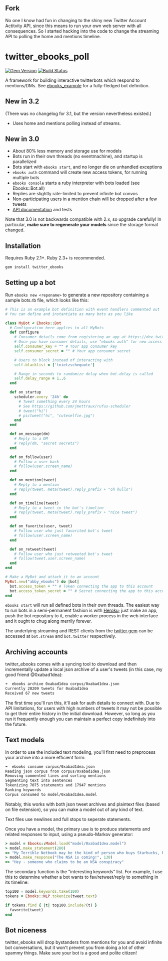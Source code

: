 
## Fork

No one I know had fun in changing to the shiny new Twitter Account Actitvity API, since this means to run your own web server with all consequences. So I started hacking into the code to change the streaming API to polling the home and mentions timeline.

# twitter\_ebooks\_poll

[![Gem Version](https://badge.fury.io/rb/twitter_ebooks_poll.svg)](http://badge.fury.io/rb/twitter_ebooks_poll)
[![Build Status](https://travis-ci.org/grindcrank/twitter_ebooks.svg)](https://travis-ci.org/grindcrank/twitter_ebooks)

A framework for building interactive twitterbots which respond to mentions/DMs. See [ebooks_example](https://github.com/mispy/ebooks_example) for a fully-fledged bot definition.

## New in 3.2

(There was no changelog for 3.1, but the version nevertheless existed.)

- Uses home and mentions polling instead of streams.

## New in 3.0

- About 80% less memory and storage use for models
- Bots run in their own threads (no eventmachine), and startup is parallelized
- Bots start with `ebooks start`, and no longer die on unhandled exceptions
- `ebooks auth` command will create new access tokens, for running multiple bots
- `ebooks console` starts a ruby interpreter with bots loaded (see Ebooks::Bot.all)
- Replies are slightly rate-limited to prevent infinite bot convos
- Non-participating users in a mention chain will be dropped after a few tweets
- [API documentation](http://rdoc.info/github/mispy/twitter_ebooks) and tests

Note that 3.0 is not backwards compatible with 2.x, so upgrade carefully! In particular, **make sure to regenerate your models** since the storage format changed.

## Installation

Requires Ruby 2.1+. Ruby 2.3+ is recommended.

```bash
gem install twitter_ebooks
```

## Setting up a bot

Run `ebooks new <reponame>` to generate a new repository containing a sample bots.rb file, which looks like this:

``` ruby
# This is an example bot definition with event handlers commented out
# You can define and instantiate as many bots as you like

class MyBot < Ebooks::Bot
  # Configuration here applies to all MyBots
  def configure
    # Consumer details come from registering an app at https://dev.twitter.com/
    # Once you have consumer details, use "ebooks auth" for new access tokens
    self.consumer_key = "" # Your app consumer key
    self.consumer_secret = "" # Your app consumer secret

    # Users to block instead of interacting with
    self.blacklist = ['tnietzschequote']

    # Range in seconds to randomize delay when bot.delay is called
    self.delay_range = 1..6
  end

  def on_startup
    scheduler.every '24h' do
      # Tweet something every 24 hours
      # See https://github.com/jmettraux/rufus-scheduler
      # tweet("hi")
      # pictweet("hi", "cuteselfie.jpg")
    end
  end

  def on_message(dm)
    # Reply to a DM
    # reply(dm, "secret secrets")
  end

  def on_follow(user)
    # Follow a user back
    # follow(user.screen_name)
  end

  def on_mention(tweet)
    # Reply to a mention
    # reply(tweet, meta(tweet).reply_prefix + "oh hullo")
  end

  def on_timeline(tweet)
    # Reply to a tweet in the bot's timeline
    # reply(tweet, meta(tweet).reply_prefix + "nice tweet")
  end

  def on_favorite(user, tweet)
    # Follow user who just favorited bot's tweet
    # follow(user.screen_name)
  end

  def on_retweet(tweet)
    # Follow user who just retweeted bot's tweet
    # follow(tweet.user.screen_name)
  end
end

# Make a MyBot and attach it to an account
MyBot.new("abby_ebooks") do |bot|
  bot.access_token = "" # Token connecting the app to this account
  bot.access_token_secret = "" # Secret connecting the app to this account
end
```

`ebooks start` will run all defined bots in their own threads. The easiest way to run bots in a semi-permanent fashion is with [Heroku](https://www.heroku.com); just make an app, push the bot repository to it, enable a worker process in the web interface and it ought to chug along merrily forever.

The underlying streaming and REST clients from the [twitter gem](https://github.com/sferik/twitter) can be accessed at `bot.stream` and `bot.twitter` respectively.

## Archiving accounts

twitter\_ebooks comes with a syncing tool to download and then incrementally update a local json archive of a user's tweets (in this case, my good friend @0xabad1dea):

``` zsh
➜  ebooks archive 0xabad1dea corpus/0xabad1dea.json
Currently 20209 tweets for 0xabad1dea
Received 67 new tweets
```

The first time you'll run this, it'll ask for auth details to connect with. Due to API limitations, for users with high numbers of tweets it may not be possible to get their entire history in the initial download. However, so long as you run it frequently enough you can maintain a perfect copy indefinitely into the future.

## Text models

In order to use the included text modeling, you'll first need to preprocess your archive into a more efficient form:

``` zsh
➜  ebooks consume corpus/0xabad1dea.json
Reading json corpus from corpus/0xabad1dea.json
Removing commented lines and sorting mentions
Segmenting text into sentences
Tokenizing 7075 statements and 17947 mentions
Ranking keywords
Corpus consumed to model/0xabad1dea.model
```

Notably, this works with both json tweet archives and plaintext files (based on file extension), so you can make a model out of any kind of text.

Text files use newlines and full stops to seperate statements.

Once you have a model, the primary use is to produce statements and related responses to input, using a pseudo-Markov generator:

``` ruby
> model = Ebooks::Model.load("model/0xabad1dea.model")
> model.make_statement(280)
=> "My Terrible Netbook may be the kind of person who buys Starbucks, but this Rackspace vuln is pretty straight up a backdoor"
> model.make_response("The NSA is coming!", 130)
=> "Hey - someone who claims to be an NSA conspiracy"
```

The secondary function is the "interesting keywords" list. For example, I use this to determine whether a bot wants to fav/retweet/reply to something in its timeline:

``` ruby
top100 = model.keywords.take(100)
tokens = Ebooks::NLP.tokenize(tweet.text)

if tokens.find { |t| top100.include?(t) }
  favorite(tweet)
end
```

## Bot niceness

twitter_ebooks will drop bystanders from mentions for you and avoid infinite bot conversations, but it won't prevent you from doing a lot of other spammy things. Make sure your bot is a good and polite citizen!

